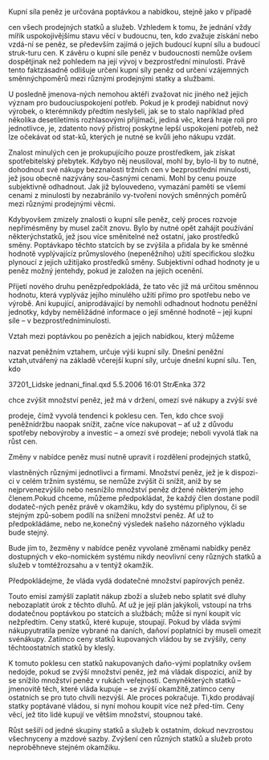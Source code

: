 
Kupní síla peněz je určována poptávkou a nabídkou, stejně jako v případě

cen všech prodejných statků a služeb. Vzhledem k tomu, že jednání vždy mířík uspokojivějšímu stavu věcí v budoucnu, ten, kdo zvažuje získání nebo vzdá-ní se peněz, se především zajímá o jejich budoucí kupní sílu a budoucí struk-turu cen. K závěru o kupní síle peněz v budoucnosti nemůže ovšem dospětjinak než pohledem na její vývoj v bezprostřední minulosti. Právě tento faktzásadně odlišuje určení kupní síly peněz od určení vzájemných směnnýchpoměrů mezi různými prodejnými statky a službami.

U posledně jmenova-ných nemohou aktéři zvažovat nic jiného než jejich význam pro budoucíuspokojení potřeb. Pokud je k prodeji nabídnut nový výrobek, o kterémnikdy předtím neslyšeli, jak se to stalo například před několika desetiletímis rozhlasovými přijímači, jediná věc, která hraje roli pro jednotlivce, je, zdatento nový přístroj poskytne lepší uspokojení potřeb, než lze očekávat od stat-ků, kterých je nutné se kvůli jeho nákupu vzdát.

Znalost minulých cen je prokupujícího pouze prostředkem, jak získat spotřebitelský přebytek. Kdybyo něj neusiloval, mohl by, bylo-li by to nutné, dohodnout své nákupy bezznalosti tržních cen v bezprostřední minulosti, jež jsou obecně nazývány sou-časnými cenami. Mohl by cenu pouze subjektivně odhadnout. Jak již bylouvedeno, vymazání paměti se všemi cenami z minulosti by nezabránilo vy-tvoření nových směnných poměrů mezi různými prodejnými věcmi.

Kdybyovšem zmizely znalosti o kupní síle peněz, celý proces rozvoje nepřímésměny by musel začít znovu. Bylo by nutné opět zahájit používání některýchstatků, jež jsou více směnitelné než ostatní, jako prostředků směny. Poptávkapo těchto statcích by se zvýšila a přidala by ke směnné hodnotě vyplývajícíz průmyslového (nepeněžního) užití specifickou složku plynoucí z jejich užitíjako prostředků směny. Subjektivní odhad hodnoty je u peněz možný jentehdy, pokud je založen na jejich ocenění.

Přijetí nového druhu penězpředpokládá, že tato věc již má určitou směnnou hodnotu, která vyplýváz jejího minulého užití přímo pro spotřebu nebo ve výrobě. Ani kupující, aniprodávající by nemohli odhadnout hodnotu peněžní jednotky, kdyby neměližádné informace o její směnné hodnotě – její kupní síle – v bezprostředníminulosti.

Vztah mezi poptávkou po penězích a jejich nabídkou, který můžeme

nazvat peněžním vztahem, určuje výši kupní síly. Dnešní peněžní vztah,utvářený na základě včerejší kupní síly, určuje dnešní kupní sílu. Ten, kdo

37201_Lidske jednani_final.qxd 5.5.2006 16:01 StrÆnka 372

chce zvýšit množství peněz, jež má v držení, omezí své nákupy a zvýší své

prodeje, čímž vyvolá tendenci k poklesu cen. Ten, kdo chce svoji peněžnídržbu naopak snížit, začne více nakupovat – ať už z důvodu spotřeby nebovýroby a investic – a omezí své prodeje; neboli vyvolá tlak na růst cen.

Změny v nabídce peněz musí nutně upravit i rozdělení prodejných statků,

vlastněných různými jednotlivci a firmami. Množství peněz, jež je k dispozi-ci v celém tržním systému, se nemůže zvýšit či snížit, aniž by se nejprvenezvýšilo nebo nesnížilo množství peněz držené některým jeho členem.Pokud chceme, můžeme předpokládat, že každý člen dostane podíl dodateč-ných peněz právě v okamžiku, kdy do systému připlynou, či se stejným způ-sobem podílí na snížení množství peněz. Ať už to předpokládáme, nebo ne,konečný výsledek našeho názorného výkladu bude stejný.

Bude jím to, žezměny v nabídce peněz vyvolané změnami nabídky peněz dostupných v eko-nomickém systému nikdy neovlivní ceny různých statků a služeb v tomtéžrozsahu a v tentýž okamžik.

Předpokládejme, že vláda vydá dodatečné množství papírových peněz.

Touto emisí zamýšlí zaplatit nákup zboží a služeb nebo splatit své dluhy nebozaplatit úrok z těchto dluhů. Ať už je její plán jakýkoli, vstoupí na trhs dodatečnou poptávkou po statcích a službách; může si nyní koupit víc nežpředtím. Ceny statků, které kupuje, stoupají. Pokud by vláda svými nákupyutratila peníze vybrané na daních, daňoví poplatníci by museli omezit svénákupy. Zatímco ceny statků kupovaných vládou by se zvýšily, ceny těchtoostatních statků by klesly.

K tomuto poklesu cen statků nakupovaných daňo-vými poplatníky ovšem nedojde, pokud se zvýší množství peněz, jež má vládak dispozici, aniž by se snížilo množství peněz v rukách veřejnosti. Cenyněkterých statků – jmenovitě těch, které vláda kupuje – se zvýší okamžitě,zatímco ceny ostatních se pro tuto chvíli nezvýší. Ale proces pokračuje. Ti,kdo prodávají statky poptávané vládou, si nyní mohou koupit více než před-tím. Ceny věcí, jež tito lidé kupují ve větším množství, stoupnou také.

Růst sešíří od jedné skupiny statků a služeb k ostatním, dokud nevzrostou všechnyceny a mzdové sazby. Zvýšení cen různých statků a služeb proto neproběhneve stejném okamžiku.
